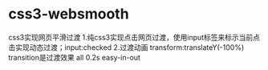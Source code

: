 # css3-websmooth
css3实现网页平滑过渡
1.纯css3实现点击网页过渡，使用input标签来标示当前点击实现动态过渡；input:checked 
2.过渡动画 transform:translateY(-100%)   transition是过渡效果  all  0.2s easy-in-out
